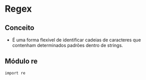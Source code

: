 # Regex

## Conceito

- É uma forma flexível de identificar cadeias de caracteres que contenham determinados padrões dentro de strings.

## Módulo re

`import re`

